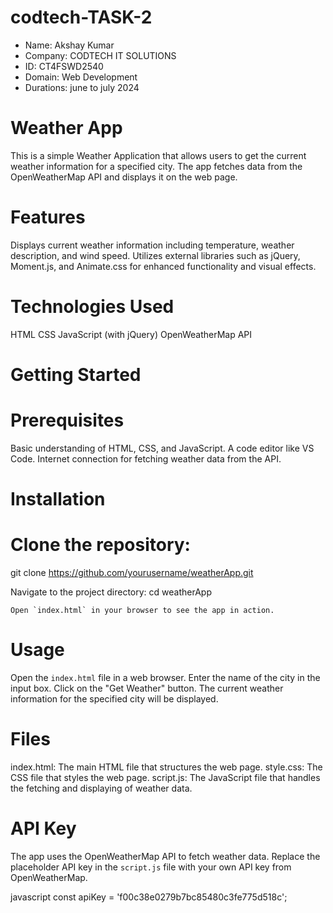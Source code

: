 # codtech-TASK-2
* Name: Akshay Kumar
* Company: CODTECH IT SOLUTIONS
* ID: CT4FSWD2540
* Domain: Web Development
* Durations: june to july 2024
# Weather App

This is a simple Weather Application that allows users to get the current weather information for a specified city. The app fetches data from the OpenWeatherMap API and displays it on the web page.

# Features

 Displays current weather information including temperature, weather description, and wind speed.
 Utilizes external libraries such as jQuery, Moment.js, and Animate.css for enhanced functionality and visual effects.

# Technologies Used

 HTML
 CSS
 JavaScript (with jQuery)
 OpenWeatherMap API

# Getting Started

# Prerequisites
 Basic understanding of HTML, CSS, and JavaScript.
 A code editor like VS Code.
 Internet connection for fetching weather data from the API.

# Installation

# Clone the repository:
   git clone https://github.com/yourusername/weatherApp.git

  Navigate to the project directory:
    cd weatherApp

    Open `index.html` in your browser to see the app in action.

# Usage

   Open the `index.html` file in a web browser.
   Enter the name of the city in the input box.
   Click on the "Get Weather" button.
   The current weather information for the specified city will be displayed.

# Files

  index.html: The main HTML file that structures the web page.
  style.css: The CSS file that styles the web page.
  script.js: The JavaScript file that handles the fetching and displaying of weather data.

# API Key

The app uses the OpenWeatherMap API to fetch weather data. Replace the placeholder API key in the `script.js` file with your own API key from OpenWeatherMap.

javascript
const apiKey = 'f00c38e0279b7bc85480c3fe775d518c';
